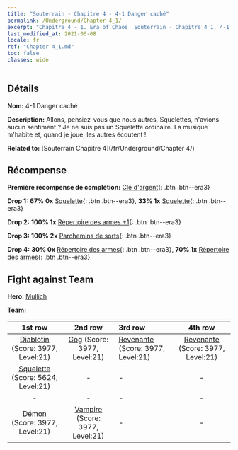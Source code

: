 ```yaml
---
title: "Souterrain - Chapitre 4 - 4-1 Danger caché"
permalink: /Underground/Chapter 4_1/
excerpt: "Chapitre 4 - 1. Era of Chaos  Souterrain - Chapitre 4_1. 4-1 Danger caché"
last_modified_at: 2021-06-08
locale: fr
ref: "Chapter 4_1.md"
toc: false
classes: wide
---
```


## Détails

 **Nom:** 4-1 Danger caché

 **Description:** Allons, pensiez-vous que nous autres, Squelettes, n'avions aucun sentiment ? Je ne suis pas un Squelette ordinaire. La musique m'habite et, quand je joue, les autres écoutent !

 **Related to:** [Souterrain Chapitre 4](/fr/Underground/Chapter 4/)

## Récompense

 **Première récompense de complétion:** [Clé d'argent](/ItemsFR/con_693/){: .btn .btn--era3}

 **Drop 1:** **67% 0x** [Squelette](/ItemsFR/unt_208/){: .btn .btn--era3}, **33% 1x** [Squelette](/ItemsFR/unt_208/){: .btn .btn--era3}

 **Drop 2:** **100% 1x** [Répertoire des armes +1](/ItemsFR/mat_25/){: .btn .btn--era3}

 **Drop 3:** **100% 2x** [Parchemins de sorts](/ItemsFR/con_694/){: .btn .btn--era3}

 **Drop 4:** **30% 0x** [Répertoire des armes](/ItemsFR/mat_18/){: .btn .btn--era3}, **70% 1x** [Répertoire des armes](/ItemsFR/mat_18/){: .btn .btn--era3}


## Fight against Team
 **Hero:** [Mullich](/fr/heroes/Mullich/)

 **Team:**


  | 1st row | 2nd row | 3rd row | 4th row |
  |:----:|:----:|:----|:----:|
  | [Diablotin](/fr/units/Imp/) (Score: 3977, Level:21)  | [Gog](/fr/units/Gog/) (Score: 3977, Level:21)  | [Revenante](/fr/units/Wight/) (Score: 3977, Level:21)  | [Revenante](/fr/units/Wight/) (Score: 3977, Level:21)  |
  | [Squelette](/fr/units/Skeleton/) (Score: 5624, Level:21)  | - | - | - |
  | - | - | - | - |
  | [Démon](/fr/units/Demon/) (Score: 3977, Level:21)  | [Vampire](/fr/units/Vampire/) (Score: 3977, Level:21)  | - | - |


